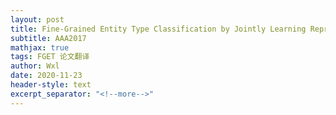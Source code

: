 ```yaml
---
layout: post
title: Fine-Grained Entity Type Classification by Jointly Learning Representations and Label Embeddings 
subtitle: AAA2017
mathjax: true
tags: FGET 论文翻译
author: Wxl
date: 2020-11-23
header-style: text
excerpt_separator: "<!--more-->"
---
```


